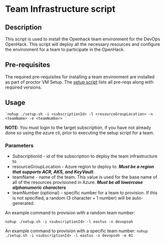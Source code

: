 # Team Infrastructure script

## Description

This script is used to install the Openhack team environment for the DevOps OpenHack.  This script will deploy all the necessary resources and configure the environment for a team to participate in the OpenHack.

## Pre-requisites

The required pre-requisites for installing a team environment are installed as part of proctor VM Setup.  The [setup script](https://raw.githubusercontent.com/Azure-Samples/openhack-devops-proctor/master/provision-vm/proctorVMSetup.sh) lists all pre-reqs along with required versions.

## Usage

    `nohup ./setup.sh -i <subscriptionId> -l <resourceGroupLocation> -n <teamName> -e <teamNumber> `

**NOTE:** You must login to the target subscription, if you have not already done so using the azure cli, prior to executing the setup script for a team.

### Parameters

- SubscriptionId - id of the subscription to deploy the team infrastructure to
- resourceGroupLocation - Azure region to deploy to.  **_Must be a region that supports ACR, AKS, and KeyVault._**
- teamName - name of the team.  This value is used for the base name of all of the resources provisioned in Azure.  **_Must be all lowercase alphanumeric characters_**
- teamNumber (optional) - specific number for a team to provision.  If this is not specified, a random (3 character + 1 number) will be auto-generated.

An example command to provision with a random team number:

`nohup ./setup.sh -i <subscriptionId> -l eastus -n devopsoh`

An example command to provision with a specific team number:
`nohup ./setup.sh -i <subscriptionId> -l eastus -n devopsoh -e 01`
